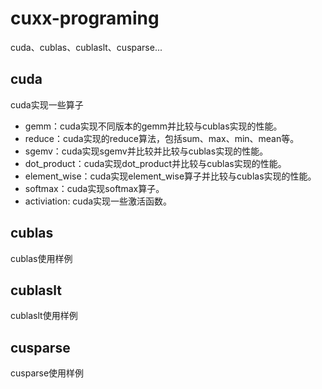 # cuxx-programing

cuda、cublas、cublaslt、cusparse...

## cuda

cuda实现一些算子

* gemm：cuda实现不同版本的gemm并比较与cublas实现的性能。
* reduce：cuda实现的reduce算法，包括sum、max、min、mean等。
* sgemv：cuda实现sgemv并比较并比较与cublas实现的性能。
* dot_product：cuda实现dot_product并比较与cublas实现的性能。
* element_wise：cuda实现element_wise算子并比较与cublas实现的性能。
* softmax：cuda实现softmax算子。
* activiation: cuda实现一些激活函数。

## cublas

cublas使用样例

## cublaslt

cublaslt使用样例

## cusparse

cusparse使用样例
